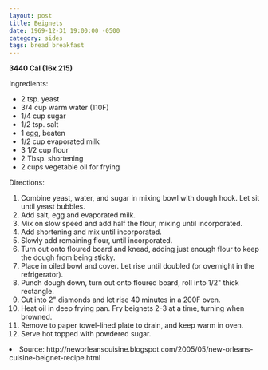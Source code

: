```yaml
---
layout: post
title: Beignets
date: 1969-12-31 19:00:00 -0500
category: sides
tags: bread breakfast
---
```

<b>3440 Cal (16x 215)</b>
<p>Ingredients:</p><ul>
<li>2 tsp.	yeast</li>
<li>3/4 cup	warm water (110F)</li>
<li>1/4 cup	sugar</li>
<li>1/2 tsp.	salt</li>
<li>1	egg, beaten</li>
<li>1/2 cup	evaporated milk</li>
<li>3 1/2 cup	flour</li>
<li>2 Tbsp.	shortening</li>
<li>2 cups	vegetable oil for frying</li>
</ul>
<p>Directions:</p>
<ol>
<li>Combine yeast, water, and sugar in mixing bowl with dough hook.  Let sit until yeast bubbles.</li>
<li>Add salt, egg and evaporated milk.</li>
<li>Mix on slow speed and add half the flour, mixing until incorporated.</li>
<li>Add shortening and mix until incorporated.</li>
<li>Slowly add remaining flour, until incorporated.</li>
<li>Turn out onto floured board and knead, adding just enough flour to keep the dough from being sticky.</li>
<li>Place in oiled bowl and cover.  Let rise until doubled (or overnight in the refrigerator).</li>
<li>Punch dough down, turn out onto floured board, roll into 1/2" thick rectangle.</li>
<li>Cut into 2" diamonds and let rise 40 minutes in a 200F oven.</li>
<li>Heat oil in deep frying pan.  Fry beignets 2-3 at a time, turning when browned.</li>
<li>Remove to paper towel-lined plate to drain, and keep warm in oven.</li>
<li>Serve hot topped with powdered sugar.</li>
</ol>
<li>Source: http://neworleanscuisine.blogspot.com/2005/05/new-orleans-cuisine-beignet-recipe.html </li>
